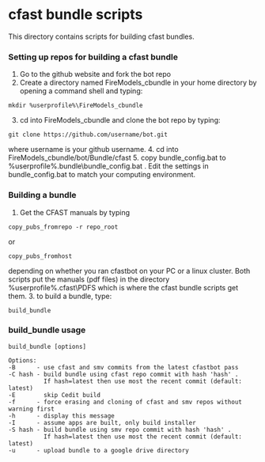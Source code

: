 #  cfast bundle scripts

This directory contains scripts for building cfast bundles.

### Setting up repos for building a cfast bundle
1. Go to the github website and fork the bot repo
2. Create a directory named FireModels_cbundle in your home directory by opening a command shell and typing: 
```
mkdir %userprofile%\FireModels_cbundle
```
3. cd into FireModels_cbundle and clone the bot repo by typing: 
```
git clone https://github.com/username/bot.git 
```
where username is your github username.
4. cd into FireModels_cbundle/bot/Bundle/cfast
5. copy bundle_config.bat to %userprofile%\.bundle\bundle_config.bat .  Edit the settings in bundle_config.bat to match your computing environment.

### Building a bundle
1. Get the CFAST manuals by typing 
```
copy_pubs_fromrepo -r repo_root
```
or 
```
copy_pubs_fromhost
```
depending on whether you ran cfastbot on your PC or a linux cluster. Both scripts put the manuals (pdf files) in the directory %userprofile%\.cfast\PDFS 
which is where the cfast bundle scripts get them.
3. to build a bundle, type: 
```
build_bundle
```

### build_bundle usage
```
build_bundle [options]

Options:
-B      - use cfast and smv commits from the latest cfastbot pass
-C hash - build bundle using cfast repo commit with hash 'hash' .
          If hash=latest then use most the recent commit (default: latest)
-E        skip Cedit build
-f      - force erasing and cloning of cfast and smv repos without warning first
-h      - display this message
-I      - assume apps are built, only build installer
-S hash - build bundle using smv repo commit with hash 'hash' .
          If hash=latest then use most the recent commit (default: latest)
-u      - upload bundle to a google drive directory
```
